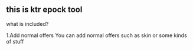 ## this is ktr epock tool


what is included?

1.Add normal offers
 You can add normal offers such as skin or some kinds of stuff
 
